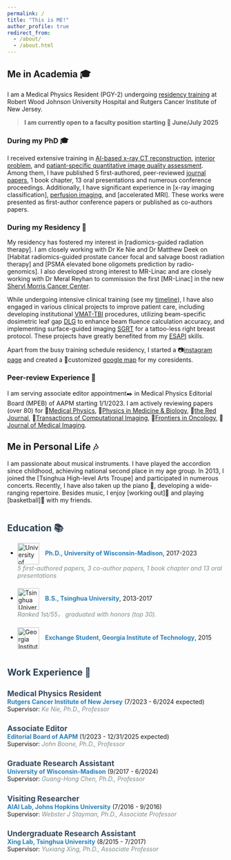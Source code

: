 ```yaml
---
permalink: /
title: "This is ME!"
author_profile: true
redirect_from: 
  - /about/
  - /about.html
---
```


<style>
  .section-title {
    font-size: 1.5em;
    font-weight: bold;
    color: #2c3e50;
    margin-top: 2em;
  }

  .subsection-title {
    font-size: 1.25em;
    font-weight: bold;
    color: #34495e;
    margin-top: 1.5em;
  }

  .timeline {
    margin: 1em 0;
  }

  .timeline-item {
    margin-bottom: 1.5em;
  }

  .institution {
    font-weight: bold;
    color: #2980b9;
  }

  .supervisor {
    font-style: italic;
    color: #7f8c8d;
  }

  .logo {
    width: 50px;
    vertical-align: middle;
    margin-right: 10px;
  }

  .comment {
    font-style: italic;
    color: #7f8c8d;
  }
</style>

## Me in Academia 🎓

I am a Medical Physics Resident (PGY-2) undergoing [residency training](https://sites.rutgers.edu/cinj-radiation-oncology/medical-physics-residency/) at Robert Wood Johnson University Hospital and Rutgers Cancer Institute of New Jersey. 
> **I am currently open to a faculty position starting 📆 June/July 2025**

### During my PhD 🎓
I received extensive training in [AI-based x-ray CT reconstruction](/research/research-1), [interior problem](/research/research-2), and [patiant-specific quantitative image quality assessment](/research/research-3). Among them, I have published 5 first-authored, peer-reviewed [journal papers](/publication), 1 book chapter, 13 oral presentations and numerous conference proceedings. Additionally, I have significant experience in [x-ray imaging classification], [perfusion imaging](/research/research-4), and [accelerated MRI]. These works were presented as first-author conference papers or published as co-authors papers. 

### During my Residency 🏥
My residency has fostered my interest in [radiomics-guided radiation therapy]. I am closely working with Dr Ke Nie and Dr Matthew Deek on [Habitat radiomics-guided prostate cancer focal and salvage boost radiation therapy] and [PSMA elevated bone oligomets prediction by radio-genomics]. I also developed strong interest to MR-Linac and are closely working with Dr Meral Reyhan to commission the first [MR-Linac] in the new [Sheryl Morris Cancer Center](https://www.rwjbh.org/blog/2024/january/coming-soon-new-jersey-s-first-freestanding-canc/).

While undergoing intensive clinical training (see my [timeline](/clinical)), I have also engaged in various clinical projects to improve patient care, including developing institutional [VMAT-TBI](/clinical/clinical-TBI) procedures, utilizing beam-specific dosimetric leaf gap [DLG](/clinical/clinical-DLG) to enhance beam fluence calculation accuracy, and implementing surface-guided imaging [SGRT](/clinical/clinical-SGRT) for a tattoo-less right breast protocol. These projects have greatly benefited from my [ESAPI](/clinical/clinical-ESAPI) skills.

Apart from the busy training schedule residency, I started a 📷[instagram page](https://www.instagram.com/nbmedphys?utm_source=ig_web_button_share_sheet&igsh=ZDNlZDc0MzIxNw==) and created a 📌customized [google map](https://www.google.com/maps/d/edit?mid=1BZHwVmbjk2Ad-1wKqSe_PJH9om_h5Fs&usp=sharing) for my coresidents.

### Peer-review Experience 🏥
I am serving associate editor appointment✒️ in Medical Physics Editorial Board (MPEB) of AAPM starting 1/1/2023. I am actively reviewing papers (over 80) for 📘[Medical Physics](https://aapm.onlinelibrary.wiley.com/journal/24734209), 📗[Physics in Medicine & Biology](https://iopscience.iop.org/journal/0031-9155), 📕[the Red Journal](https://www.redjournal.org/), 📓[Transactions of Computational Imaging](https://ieeexplore.ieee.org/xpl/RecentIssue.jsp?punumber=6745852), 📔[Frontiers in Oncology](https://www.frontiersin.org/journals/oncology), 📒[Journal of Medical Imaging](https://www.spiedigitallibrary.org/journals/journal-of-medical-imaging#_=_).

## Me in Personal Life 🎶
I am passionate about musical instruments. I have played the accordion since childhood, achieving national second place in my age group. In 2013, I joined the [Tsinghua High-level Arts Troupe] and participated in numerous concerts. Recently, I have also taken up the piano 🎹, developing a wide-ranging repertoire. Besides music, I enjoy [working out]💪 and playing [basketball]🏀 with my friends.


<div class="section-title">Education 📚</div>

<ul>
  <li class="timeline-item">
    <img src="{{ site.baseurl }}/images/Wisconsin_Madison_Logo.png" alt="University of Wisconsin-Madison" class="logo">
    <span class="institution">Ph.D., University of Wisconsin-Madison</span>, 2017-2023
    <div class="comment"> 5 first-authored papers, 3 co-author papers, 1 book chapter and 13 oral presentations </div>
  </li>
  <li class="timeline-item">
    <img src="{{ site.baseurl }}/images/Tsinghua_University_Logo.png" alt="Tsinghua University" class="logo">
    <span class="institution">B.S., Tsinghua University</span>, 2013-2017
    <div class="comment"> Ranked 1st/55， graduated with honors (top 30). </div>
  </li>
  <li class="timeline-item">
    <img src="{{ site.baseurl }}/images/GIT_Logo.png" alt="Georgia Institute of Technology" class="logo">
    <span class="institution">Exchange Student, Georgia Institute of Technology</span>, 2015
  </li>
</ul>

<div class="section-title">Work Experience 💼</div>

<div class="timeline">
  <div class="timeline-item">
    <div class="subsection-title">Medical Physics Resident</div>
    <span class="institution">Rutgers Cancer Institute of New Jersey</span> (7/2023 - 6/2024 expected)
    <br>
    Supervisor: <span class="supervisor">Ke Nie, Ph.D., Professor</span>
  </div>

  <div class="timeline-item">
    <div class="subsection-title">Associate Editor</div>
    <span class="institution">Editorial Board of AAPM</span> (1/2023 - 12/31/2025 expected)
    <br>
    Supervisor: <span class="supervisor">John Boone, Ph.D., Professor</span>
  </div>

  <div class="timeline-item">
    <div class="subsection-title">Graduate Research Assistant</div>
    <span class="institution">University of Wisconsin-Madison</span> (9/2017 - 6/2024)
    <br>
    Supervisor: <span class="supervisor">Guang-Hong Chen, Ph.D., Professor</span>
  </div>

  <div class="timeline-item">
    <div class="subsection-title">Visiting Researcher</div>
    <span class="institution">AIAI Lab, Johns Hopkins University</span> (7/2016 - 9/2016)
    <br>
    Supervisor: <span class="supervisor">Webster J Stayman, Ph.D., Associate Professor</span>
  </div>

  <div class="timeline-item">
    <div class="subsection-title">Undergraduate Research Assistant</div>
    <span class="institution">Xing Lab, Tsinghua University</span> (8/2015 - 7/2017)
    <br>
    Supervisor: <span class="supervisor">Yuxiang Xing, Ph.D., Associate Professor</span>
  </div>
</div>
